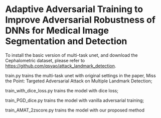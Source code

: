 
# Adaptive Adversarial Training to Improve Adversarial Robustness of DNNs for Medical Image Segmentation and Detection

To install the basic version of multi-task unet, and download the Cephalometric dataset, please refer to https://github.com/qsyao/attack_landmark_detection.

train.py trains the multi-task unet with original settings in the paper, Miss the Point: Targeted Adversarial Attack on Multiple Landmark Detection;

train_with_dice_loss.py trains the model with dice loss;

train_PGD_dice.py trains the model with vanilla adversarial training;

train_AMAT_2zscore.py trains the model with our proposed method 
